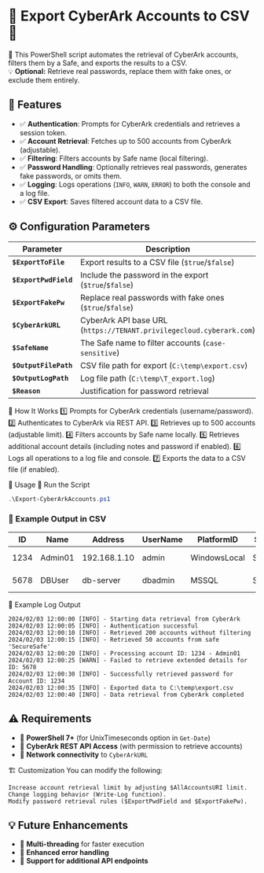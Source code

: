 # 🎩 Export CyberArk Accounts to CSV 🔐  

🚀 This PowerShell script automates the retrieval of CyberArk accounts, filters them by a Safe, and exports the results to a CSV.  
💡 **Optional:** Retrieve real passwords, replace them with fake ones, or exclude them entirely.  


## 📌 Features  

- ✅ **Authentication**: Prompts for CyberArk credentials and retrieves a session token.  
- ✅ **Account Retrieval**: Fetches up to 500 accounts from CyberArk (adjustable).  
- ✅ **Filtering**: Filters accounts by Safe name (local filtering).  
- ✅ **Password Handling**: Optionally retrieves real passwords, generates fake passwords, or omits them.  
- ✅ **Logging**: Logs operations (`INFO`, `WARN`, `ERROR`) to both the console and a log file.  
- ✅ **CSV Export**: Saves filtered account data to a CSV file.  


## ⚙️ Configuration Parameters  
| Parameter          | Description |
|-------------------|-------------|
| **`$ExportToFile`** | Export results to a CSV file (`$true`/`$false`) |
| **`$ExportPwdField`** | Include the password in the export (`$true`/`$false`) |
| **`$ExportFakePw`** | Replace real passwords with fake ones (`$true`/`$false`) |
| **`$CyberArkURL`** | CyberArk API base URL (`https://TENANT.privilegecloud.cyberark.com`) |
| **`$SafeName`** | The Safe name to filter accounts (`case-sensitive`) |
| **`$OutputFilePath`** | CSV file path for export (`C:\temp\export.csv`) |
| **`$OutputLogPath`** | Log file path (`C:\temp\T_export.log`) |
| **`$Reason`** | Justification for password retrieval |


🔧 How It Works
1️⃣ Prompts for CyberArk credentials (username/password).
2️⃣ Authenticates to CyberArk via REST API.
3️⃣ Retrieves up to 500 accounts (adjustable limit).
4️⃣ Filters accounts by Safe name locally.
5️⃣ Retrieves additional account details (including notes and password if enabled).
6️⃣ Logs all operations to a log file and console.
7️⃣ Exports the data to a CSV file (if enabled).

🚀 Usage
🔹 Run the Script
```powershell
.\Export-CyberArkAccounts.ps1
```
### 🔹 Example Output in CSV

| ID   | Name     | Address       | UserName  | PlatformID   | SafeName    | CreatedTime            | Notes          | Password       |
|------|---------|--------------|-----------|-------------|------------|----------------------|---------------|--------------|
| 1234 | Admin01 | 192.168.1.10 | admin     | WindowsLocal | SecureSafe | 2024-01-30T14:00:00Z | Admin account | FakePw-x3jT4Wv9 |
| 5678 | DBUser  | db-server    | dbadmin   | MSSQL        | SecureSafe | 2024-02-01T10:15:00Z | Database user | FakePw-G9hQW7Xy |

📜 Example Log Output
```plaintext
2024/02/03 12:00:00 [INFO] - Starting data retrieval from CyberArk
2024/02/03 12:00:05 [INFO] - Authentication successful
2024/02/03 12:00:10 [INFO] - Retrieved 200 accounts without filtering
2024/02/03 12:00:15 [INFO] - Retrieved 50 accounts from safe 'SecureSafe'
2024/02/03 12:00:20 [INFO] - Processing account ID: 1234 - Admin01
2024/02/03 12:00:25 [WARN] - Failed to retrieve extended details for ID: 5678
2024/02/03 12:00:30 [INFO] - Successfully retrieved password for Account ID: 1234
2024/02/03 12:00:35 [INFO] - Exported data to C:\temp\export.csv
2024/02/03 12:00:40 [INFO] - Data retrieval from CyberArk completed
```
## ⚠️ Requirements  

- 🔹 **PowerShell 7+** (for UnixTimeseconds option in `Get-Date`)  
- 🔹 **CyberArk REST API Access** (with permission to retrieve accounts)  
- 🔹 **Network connectivity** to `CyberArkURL`  


🏗 Customization
You can modify the following:
```plaintext
Increase account retrieval limit by adjusting $AllAccountsURI limit.
Change logging behavior (Write-Log function).
Modify password retrieval rules ($ExportPwdField and $ExportFakePw).
```
## 💡 Future Enhancements  

- 📌 **Multi-threading** for faster execution  
- 📌 **Enhanced error handling**  
- 📌 **Support for additional API endpoints**  

